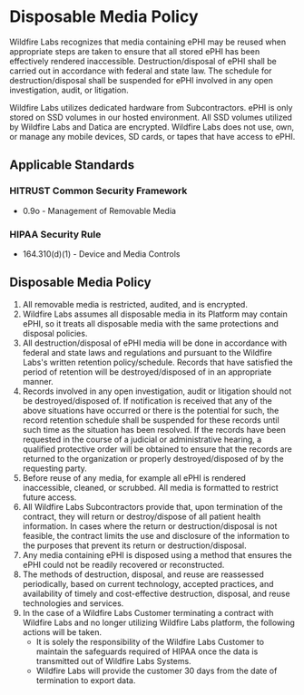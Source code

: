 # Disposable Media Policy

Wildfire Labs recognizes that media containing ePHI may be reused when appropriate steps are taken to ensure that all stored ePHI has been effectively rendered inaccessible. Destruction/disposal of ePHI shall be carried out in accordance with federal and state law. The schedule for destruction/disposal shall be suspended for ePHI involved in any open investigation, audit, or litigation.

Wildfire Labs utilizes dedicated hardware from Subcontractors. ePHI is only stored on SSD volumes in our hosted environment. All SSD volumes utilized by Wildfire Labs and Datica are encrypted. Wildfire Labs does not use, own, or manage any mobile devices, SD cards, or tapes that have access to ePHI.

## **Applicable Standards**

### **HITRUST Common Security Framework**

* 0.9o - Management of Removable Media

### **HIPAA Security Rule**

* 164.310\(d\)\(1\) - Device and Media Controls

## **Disposable Media Policy**

1. All removable media is restricted, audited, and is encrypted.
2. Wildfire Labs assumes all disposable media in its Platform may contain ePHI, so it treats all disposable media with the same protections and disposal policies.
3. All destruction/disposal of ePHI media will be done in accordance with federal and state laws and regulations and pursuant to the Wildfire Labs's written retention policy/schedule. Records that have satisfied the period of retention will be destroyed/disposed of in an appropriate manner.
4. Records involved in any open investigation, audit or litigation should not be destroyed/disposed of. If notification is received that any of the above situations have occurred or there is the potential for such, the record retention schedule shall be suspended for these records until such time as the situation has been resolved. If the records have been requested in the course of a judicial or administrative hearing, a qualified protective order will be obtained to ensure that the records are returned to the organization or properly destroyed/disposed of by the requesting party.
5. Before reuse of any media, for example all ePHI is rendered inaccessible, cleaned, or scrubbed. All media is formatted to restrict future access.
6. All Wildfire Labs Subcontractors provide that, upon termination of the contract, they will return or destroy/dispose of all patient health information. In cases where the return or destruction/disposal is not feasible, the contract limits the use and disclosure of the information to the purposes that prevent its return or destruction/disposal.
7. Any media containing ePHI is disposed using a method that ensures the ePHI could not be readily recovered or reconstructed.
8. The methods of destruction, disposal, and reuse are reassessed periodically, based on current technology, accepted practices, and availability of timely and cost-effective destruction, disposal, and reuse technologies and services.
9. In the case of a Wildfire Labs Customer terminating a contract with Wildfire Labs and no longer utilizing Wildfire Labs platform, the following actions will be taken.
   *  It is solely the responsibility of the Wildfire Labs Customer to maintain the safeguards required of HIPAA once the data is transmitted out of Wildfire Labs Systems.
   * Wildfire Labs will provide the customer 30 days from the date of termination to export data.

